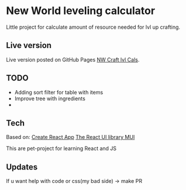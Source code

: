 # New World leveling calculator

Little project for calculate amount of resource needed for lvl up crafting.

## Live version

Live version posted on GitHub Pages [NW Craft lvl Cals]().

## TODO

* Adding sort filter for table with items
* Improve tree with ingredients
*  

## Tech

Based on:
[Create React App](https://github.com/facebook/create-react-app)
[The React UI library MUI](mui.com)

This are pet-project for learning React and JS

## Updates

If u want help with code or css(my bad side) -> make PR